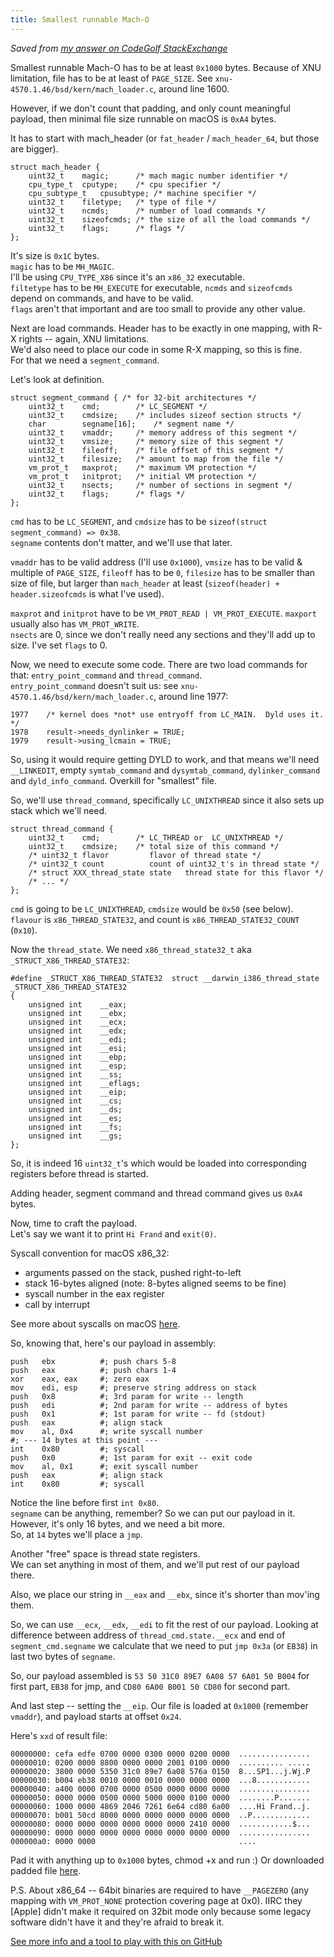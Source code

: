 ```yaml
---
title: Smallest runnable Mach-O
---
```

_Saved from [my answer on CodeGolf StackExchange](https://codegolf.stackexchange.com/a/154685/77967)_

Smallest runnable Mach-O has to be at least `0x1000` bytes. Because of XNU limitation, file has to be at least of `PAGE_SIZE`.
See `xnu-4570.1.46/bsd/kern/mach_loader.c`, around line 1600.

However, if we don't count that padding, and only count meaningful payload, then minimal file size runnable on macOS is `0xA4` bytes.

It has to start with mach_header (or `fat_header` / `mach_header_64`, but those are bigger).

	struct mach_header {
		uint32_t	magic;		/* mach magic number identifier */
		cpu_type_t	cputype;	/* cpu specifier */
		cpu_subtype_t	cpusubtype;	/* machine specifier */
		uint32_t	filetype;	/* type of file */
		uint32_t	ncmds;		/* number of load commands */
		uint32_t	sizeofcmds;	/* the size of all the load commands */
		uint32_t	flags;		/* flags */
	};

It's size is `0x1C` bytes.  
`magic` has to be `MH_MAGIC`.  
I'll be using `CPU_TYPE_X86` since it's an `x86_32` executable.  
`filtetype` has to be `MH_EXECUTE` for executable, `ncmds` and `sizeofcmds` depend on commands, and have to be valid.  
`flags` aren't that important and are too small to provide any other value.

Next are load commands.
Header has to be exactly in one mapping, with R-X rights -- again, XNU limitations.  
We'd also need to place our code in some R-X mapping, so this is fine.  
For that we need a `segment_command`.

Let's look at definition.

	struct segment_command { /* for 32-bit architectures */
		uint32_t	cmd;		/* LC_SEGMENT */
		uint32_t	cmdsize;	/* includes sizeof section structs */
		char		segname[16];	/* segment name */
		uint32_t	vmaddr;		/* memory address of this segment */
		uint32_t	vmsize;		/* memory size of this segment */
		uint32_t	fileoff;	/* file offset of this segment */
		uint32_t	filesize;	/* amount to map from the file */
		vm_prot_t	maxprot;	/* maximum VM protection */
		vm_prot_t	initprot;	/* initial VM protection */
		uint32_t	nsects;		/* number of sections in segment */
		uint32_t	flags;		/* flags */
	};

`cmd` has to be `LC_SEGMENT`, and `cmdsize` has to be `sizeof(struct segment_command) => 0x38`.  
`segname` contents don't matter, and we'll use that later.

`vmaddr` has to be valid address (I'll use `0x1000`), `vmsize` has to be valid & multiple of `PAGE_SIZE`, `fileoff` has to be `0`, `filesize` has to be smaller than size of file, but larger than `mach_header` at least (`sizeof(header) + header.sizeofcmds` is what I've used).  

`maxprot` and `initprot` have to be `VM_PROT_READ | VM_PROT_EXECUTE`. `maxport` usually also has `VM_PROT_WRITE`.  
`nsects` are 0, since we don't really need any sections and they'll add up to size.
I've set `flags` to 0.

Now, we need to execute some code. There are two load commands for that: `entry_point_command` and `thread_command`.  
`entry_point_command` doesn't suit us: see `xnu-4570.1.46/bsd/kern/mach_loader.c`, around line 1977:

	1977  	/* kernel does *not* use entryoff from LC_MAIN.	 Dyld uses it. */
	1978  	result->needs_dynlinker = TRUE;
	1979  	result->using_lcmain = TRUE;

So, using it would require getting DYLD to work, and that means we'll need `__LINKEDIT`, empty `symtab_command` and `dysymtab_command`, `dylinker_command` and `dyld_info_command`. Overkill for "smallest" file.

So, we'll use `thread_command`, specifically `LC_UNIXTHREAD` since it also sets up stack which we'll need.  

	struct thread_command {
		uint32_t	cmd;		/* LC_THREAD or  LC_UNIXTHREAD */
		uint32_t	cmdsize;	/* total size of this command */
		/* uint32_t flavor		   flavor of thread state */
		/* uint32_t count		   count of uint32_t's in thread state */
		/* struct XXX_thread_state state   thread state for this flavor */
		/* ... */
	};

`cmd` is going to be `LC_UNIXTHREAD`, `cmdsize` would be `0x50` (see below).  
`flavour` is `x86_THREAD_STATE32`, and count is `x86_THREAD_STATE32_COUNT` (`0x10`).

Now the `thread_state`. We need `x86_thread_state32_t` aka `_STRUCT_X86_THREAD_STATE32`:

	#define	_STRUCT_X86_THREAD_STATE32	struct __darwin_i386_thread_state
	_STRUCT_X86_THREAD_STATE32
	{
	    unsigned int	__eax;
	    unsigned int	__ebx;
	    unsigned int	__ecx;
	    unsigned int	__edx;
	    unsigned int	__edi;
	    unsigned int	__esi;
	    unsigned int	__ebp;
	    unsigned int	__esp;
	    unsigned int	__ss;
	    unsigned int	__eflags;
	    unsigned int	__eip;
	    unsigned int	__cs;
	    unsigned int	__ds;
	    unsigned int	__es;
	    unsigned int	__fs;
	    unsigned int	__gs;
	};

So, it is indeed 16 `uint32_t`'s which would be loaded into corresponding registers before thread is started.

Adding header, segment command and thread command gives us `0xA4` bytes.

Now, time to craft the payload.  
Let's say we want it to print `Hi Frand` and `exit(0)`.  

Syscall convention for macOS x86_32: 

 - arguments passed on the stack, pushed right-to-left
 - stack 16-bytes aligned (note: 8-bytes aligned seems to be fine)
 - syscall number in the eax register
 - call by interrupt

See more about syscalls on macOS [here](https://filippo.io/making-system-calls-from-assembly-in-mac-os-x/).

So, knowing that, here's our payload in assembly:

    push   ebx          #; push chars 5-8
    push   eax          #; push chars 1-4
    xor    eax, eax     #; zero eax
    mov    edi, esp     #; preserve string address on stack
    push   0x8          #; 3rd param for write -- length
    push   edi          #; 2nd param for write -- address of bytes
    push   0x1          #; 1st param for write -- fd (stdout)
    push   eax          #; align stack
    mov    al, 0x4      #; write syscall number
    #; --- 14 bytes at this point ---
    int    0x80         #; syscall
    push   0x0          #; 1st param for exit -- exit code
    mov    al, 0x1      #; exit syscall number
    push   eax          #; align stack
    int    0x80         #; syscall

Notice the line before first `int 0x80`.  
`segname` can be anything, remember? So we can put our payload in it. However, it's only 16 bytes, and we need a bit more.  
So, at `14` bytes we'll place a `jmp`.

Another "free" space is thread state registers.  
We can set anything in most of them, and we'll put rest of our payload there.

Also, we place our string in `__eax` and `__ebx`, since it's shorter than mov'ing them.

So, we can use `__ecx`, `__edx`, `__edi` to fit the rest of our payload.
Looking at difference between address of `thread_cmd.state.__ecx` and end of `segment_cmd.segname` we calculate that we need to put `jmp 0x3a` (or `EB38`) in last two bytes of `segname`.

So, our payload assembled is `53 50 31C0 89E7 6A08 57 6A01 50 B004` for first part, `EB38` for jmp, and `CD80 6A00 B001 50 CD80` for second part.

And last step -- setting the `__eip`. Our file is loaded at `0x1000` (remember `vmaddr`), and payload starts at offset `0x24`.

Here's `xxd` of result file:

	00000000: cefa edfe 0700 0000 0300 0000 0200 0000  ................
	00000010: 0200 0000 8800 0000 0000 2001 0100 0000  .......... .....
	00000020: 3800 0000 5350 31c0 89e7 6a08 576a 0150  8...SP1...j.Wj.P
	00000030: b004 eb38 0010 0000 0010 0000 0000 0000  ...8............
	00000040: a400 0000 0700 0000 0500 0000 0000 0000  ................
	00000050: 0000 0000 0500 0000 5000 0000 0100 0000  ........P.......
	00000060: 1000 0000 4869 2046 7261 6e64 cd80 6a00  ....Hi Frand..j.
	00000070: b001 50cd 8000 0000 0000 0000 0000 0000  ..P.............
	00000080: 0000 0000 0000 0000 0000 0000 2410 0000  ............$...
	00000090: 0000 0000 0000 0000 0000 0000 0000 0000  ................
	000000a0: 0000 0000                                ....

Pad it with anything up to `0x1000` bytes, chmod +x and run :)
Or downloaded padded file [here](/assets/minmacho_x86_32).

P.S. About x86_64 -- 64bit binaries are required to have `__PAGEZERO` (any mapping with `VM_PROT_NONE` protection covering page at 0x0). IIRC they [Apple] didn't make it required on 32bit mode only because some legacy software didn't have it and they're afraid to break it.

[See more info and a tool to play with this on GitHub](https://github.com/stek29/minmacho)
